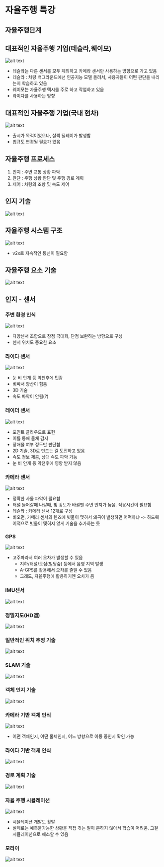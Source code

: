 # 자율주행 특강

## 자율주행단계

## 대표적인 자율주행 기업(테슬라,웨이모)
![alt text](image/image.png)
- 테슬라는 다른 센서를 모두 제외하고 카메라 센서만 사용하는 방향으로 가고 있음
- 테슬라 : 차량 백그라운드에선 인공지능 모델 돌려서, 사용자들이 어떤 판단을 내리는지 학습하고 있음
- 웨이모는 자율주행 택시를 주로 하고 작업하고 있음
- 라이다를 사용하는 방향

## 대표적인 자율주행 기업(국내 현차) 
![alt text](image/image-1.png)
- 출시가 목적이었으나, 살짝 딜레이가 발생함
- 법규도 변경될 필요가 있음

## 자율주행 프로세스
1. 인지 : 주변 교통 상황 파악
2. 판단 : 주행 상황 판단 및 주행 경로 계획
3. 제어 : 차량의 조향 및 속도 제어

## 인지 기술
![alt text](image/image-2.png)

## 자율주행 시스템 구조
![alt text](image/image-3.png)
- v2x로 지속적인 통신이 필요함

## 자율주행 요소 기술
![alt text](image/image-4.png)

## 인지 - 센서

### 주변 환경 인식
![alt text](image/image-5.png)
- 다양센서 조합으로 장점 극대화, 단점 보완하는 방향으로 구성
- 센서 위치도 중요한 요소

### 라이다 센서
![alt text](image/image-6.png)
- 눈 비 안개 등 악천후에 민감
- 비싸서 양산이 힘듬
- 3D 기술
- 속도 파악이 안됨(?)

### 레이더 센서
![alt text](image/image-7.png)
- 포인트 클라우드로 표현
- 이를 통해 물체 감지
- 장애물 여부 정도만 판단함
- 2D 기술, 3D로 만드는 걸 도전하고 있음
- 속도 정보 제공, 상대 속도 파악 가능
- 눈 비 안개 등 악천후에 영향 받지 않음

### 카메라 센서
![alt text](image/image-8.png)
- 정확한 사물 파악이 필요함
- 터널 들어갈때 나갈때, 빛 강도가 바뀔땐 주변 인지가 늦음. 적응시간이 필요함
- 테슬라 : 카메라 센서 12개로 구성
- 비오면, 카메라 센서의 렌즈에 빗물이 맺혀서 왜곡이 발생하면 어떡하냐 -> 하드웨어적으로 빗물이 맺히지 않게 기술을 추가하는 듯

### GPS
![alt text](image/image-9.png)
- 고주파라서 여러 오차가 발생할 수 있음
    - 지하/터널/도심(빌딩숲) 등에서 음영 지역 발생
    - A-GPS를 활용해서 오차를 줄일 수 있음
    - 그래도, 자율주행에 활용하기엔 오차가 큼


### IMU센서
![alt text](image/image-10.png)


### 정밀지도(HD맵)
![alt text](image/image-11.png)

### 일반적인 위치 추정 기술
![alt text](image/image-12.png)

### SLAM 기술
![alt text](image/image-13.png)

### 객체 인지 기술
![alt text](image/image-14.png)

### 카메라 기반 객체 인식
![alt text](image/image-15.png)
- 어떤 객체인지, 어떤 물체인지, 어느 방향으로 이동 중인지 확인 가능

### 라이다 기반 객체 인식
![alt text](image/image-16.png)

### 경로 계획 기술
![alt text](image/image-17.png)

### 자율 주행 시뮬레이션
![alt text](image/image-18.png)
- 시뮬레이션 개발도 활발
- 실제로는 예측불가능한 상황을 직접 겪는 일이 흔하지 않아서 학습이 어려움. 그걸 시뮬레이션으로 해소할 수 있음

### 모라이
![alt text](image/image-19.png)
